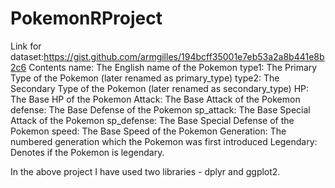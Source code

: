 # PokemonRProject
Link for dataset:https://gist.github.com/armgilles/194bcff35001e7eb53a2a8b441e8b2c6
Contents
name: The English name of the Pokemon
type1: The Primary Type of the Pokemon (later renamed as primary_type)
type2: The Secondary Type of the Pokemon (later renamed as secondary_type)
HP: The Base HP of the Pokemon
Attack: The Base Attack of the Pokemon
defense: The Base Defense of the Pokemon
sp_attack: The Base Special Attack of the Pokemon
sp_defense: The Base Special Defense of the Pokemon
speed: The Base Speed of the Pokemon
Generation: The numbered generation which the Pokemon was first introduced
Legendary: Denotes if the Pokemon is legendary.

In the above project I have used two libraries - dplyr and ggplot2. 
